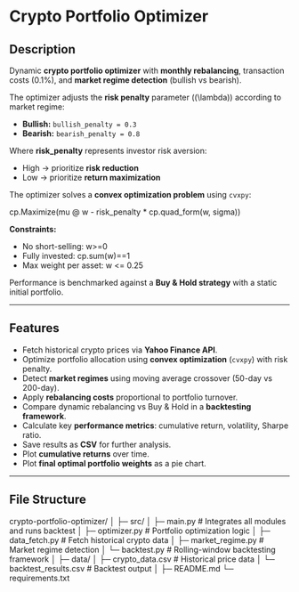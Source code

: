 # Crypto Portfolio Optimizer

## Description
Dynamic **crypto portfolio optimizer** with **monthly rebalancing**, transaction costs (0.1%), and **market regime detection** (bullish vs bearish).  

The optimizer adjusts the **risk penalty** parameter (\(\lambda\)) according to market regime:  

- **Bullish:** `bullish_penalty = 0.3`  
- **Bearish:** `bearish_penalty = 0.8`  

Where **risk_penalty** represents investor risk aversion:  
- High → prioritize **risk reduction**  
- Low → prioritize **return maximization**  

The optimizer solves a **convex optimization problem** using `cvxpy`:

cp.Maximize(mu @ w - risk_penalty * cp.quad_form(w, sigma))

**Constraints:**  
- No short-selling: w>=0  
- Fully invested: cp.sum(w)==1  
- Max weight per asset: w <= 0.25  

Performance is benchmarked against a **Buy & Hold strategy** with a static initial portfolio.

---

## Features
- Fetch historical crypto prices via **Yahoo Finance API**.  
- Optimize portfolio allocation using **convex optimization** (`cvxpy`) with risk penalty.  
- Detect **market regimes** using moving average crossover (50-day vs 200-day).  
- Apply **rebalancing costs** proportional to portfolio turnover.  
- Compare dynamic rebalancing vs Buy & Hold in a **backtesting framework**.  
- Calculate key **performance metrics**: cumulative return, volatility, Sharpe ratio.  
- Save results as **CSV** for further analysis.  
- Plot **cumulative returns** over time.  
- Plot **final optimal portfolio weights** as a pie chart.

---

## File Structure
crypto-portfolio-optimizer/
│
├─ src/
│ ├─ main.py                # Integrates all modules and runs backtest
│ ├─ optimizer.py           # Portfolio optimization logic
│ ├─ data_fetch.py          # Fetch historical crypto data
│ ├─ market_regime.py       # Market regime detection
│ └─ backtest.py            # Rolling-window backtesting framework
│
├─ data/
│ ├─ crypto_data.csv        # Historical price data
│ └─ backtest_results.csv   # Backtest output
│
├─ README.md
└─ requirements.txt
